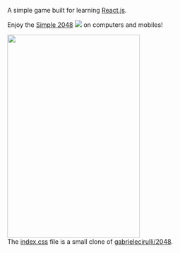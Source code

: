 A simple game built for learning [React.js](https://github.com/facebook/create-react-app).<br/>

Enjoy the [Simple 2048](http://ruihuasui.github.io/react-simple2048/) 
<image src="https://github.com/ruihuasui/react-simple2048/blob/master/public/favicon.ico"/>
on computers and mobiles!


<image width="300px" height="460px" src="https://github.com/ruihuasui/_files/blob/master/simple2048/sreenshot.png"/><br/>
The [index.css](https://github.com/ruihuasui/react-simple2048/blob/master/src/index.css) file is a small clone of [gabrielecirulli/2048](https://github.com/gabrielecirulli/2048).

